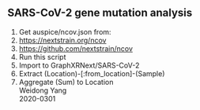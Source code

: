 ## SARS-CoV-2 gene mutation analysis
1. Get auspice/ncov.json from:
1. https://nextstrain.org/ncov
1. https://github.com/nextstrain/ncov
1. Run this script
1. Import to GraphXRNext/SARS-CoV-2
1. Extract (Location)-[:from_location]-(Sample)
1. Aggregate (Sum) to Location  
Weidong Yang  
2020-0301